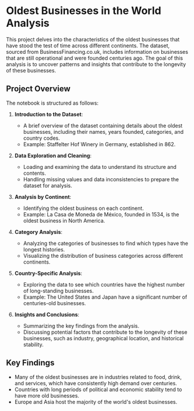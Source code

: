 # Oldest Businesses in the World Analysis

This project delves into the characteristics of the oldest businesses that have stood the test of time across different continents. The dataset, sourced from BusinessFinancing.co.uk, includes information on businesses that are still operational and were founded centuries ago. The goal of this analysis is to uncover patterns and insights that contribute to the longevity of these businesses.

## Project Overview

The notebook is structured as follows:

1. **Introduction to the Dataset**:
   - A brief overview of the dataset containing details about the oldest businesses, including their names, years founded, categories, and country codes.
   - Example: Staffelter Hof Winery in Germany, established in 862.

2. **Data Exploration and Cleaning**:
   - Loading and examining the data to understand its structure and contents.
   - Handling missing values and data inconsistencies to prepare the dataset for analysis.

3. **Analysis by Continent**:
   - Identifying the oldest business on each continent.
   - Example: La Casa de Moneda de México, founded in 1534, is the oldest business in North America.

4. **Category Analysis**:
   - Analyzing the categories of businesses to find which types have the longest histories.
   - Visualizing the distribution of business categories across different continents.

5. **Country-Specific Analysis**:
   - Exploring the data to see which countries have the highest number of long-standing businesses.
   - Example: The United States and Japan have a significant number of centuries-old businesses.

6. **Insights and Conclusions**:
   - Summarizing the key findings from the analysis.
   - Discussing potential factors that contribute to the longevity of these businesses, such as industry, geographical location, and historical stability.

## Key Findings

- Many of the oldest businesses are in industries related to food, drink, and services, which have consistently high demand over centuries.
- Countries with long periods of political and economic stability tend to have more old businesses.
- Europe and Asia host the majority of the world's oldest businesses.
